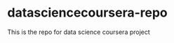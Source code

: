 datasciencecoursera-repo
========================

This is the repo for data science coursera project
